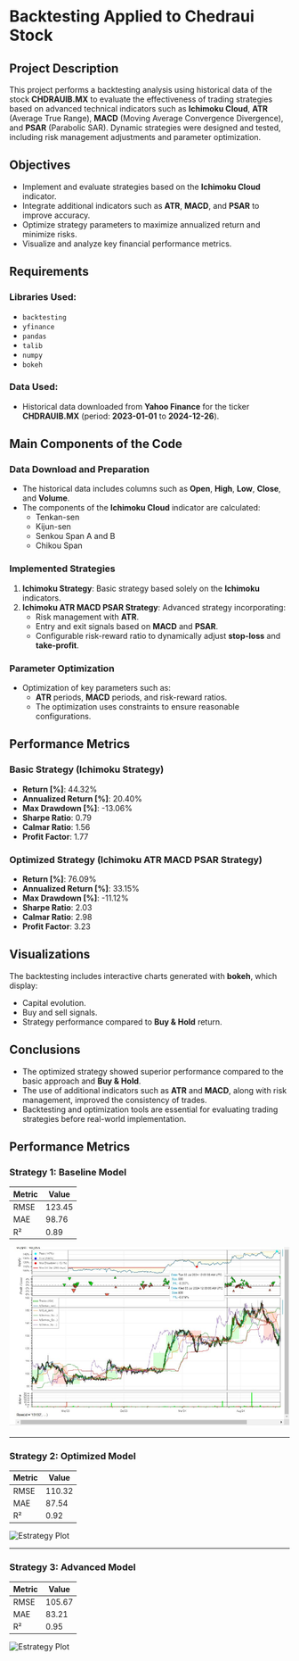 # Backtesting Applied to Chedraui Stock

## Project Description

This project performs a backtesting analysis using historical data of the stock **CHDRAUIB.MX** to evaluate the effectiveness of trading strategies based on advanced technical indicators such as **Ichimoku Cloud**, **ATR** (Average True Range), **MACD** (Moving Average Convergence Divergence), and **PSAR** (Parabolic SAR). Dynamic strategies were designed and tested, including risk management adjustments and parameter optimization.

## Objectives

- Implement and evaluate strategies based on the **Ichimoku Cloud** indicator.
- Integrate additional indicators such as **ATR**, **MACD**, and **PSAR** to improve accuracy.
- Optimize strategy parameters to maximize annualized return and minimize risks.
- Visualize and analyze key financial performance metrics.

## Requirements

### Libraries Used:
- `backtesting`
- `yfinance`
- `pandas`
- `talib`
- `numpy`
- `bokeh`

### Data Used:
- Historical data downloaded from **Yahoo Finance** for the ticker **CHDRAUIB.MX** (period: **2023-01-01** to **2024-12-26**).

## Main Components of the Code

### Data Download and Preparation
- The historical data includes columns such as **Open**, **High**, **Low**, **Close**, and **Volume**.
- The components of the **Ichimoku Cloud** indicator are calculated:
  - Tenkan-sen
  - Kijun-sen
  - Senkou Span A and B
  - Chikou Span

### Implemented Strategies

1. **Ichimoku Strategy**: Basic strategy based solely on the **Ichimoku** indicators.
2. **Ichimoku ATR MACD PSAR Strategy**: Advanced strategy incorporating:
   - Risk management with **ATR**.
   - Entry and exit signals based on **MACD** and **PSAR**.
   - Configurable risk-reward ratio to dynamically adjust **stop-loss** and **take-profit**.

### Parameter Optimization
- Optimization of key parameters such as:
  - **ATR** periods, **MACD** periods, and risk-reward ratios.
  - The optimization uses constraints to ensure reasonable configurations.

## Performance Metrics

### Basic Strategy (Ichimoku Strategy)
- **Return [%]**: 44.32%
- **Annualized Return [%]**: 20.40%
- **Max Drawdown [%]**: -13.06%
- **Sharpe Ratio**: 0.79
- **Calmar Ratio**: 1.56
- **Profit Factor**: 1.77

### Optimized Strategy (Ichimoku ATR MACD PSAR Strategy)
- **Return [%]**: 76.09%
- **Annualized Return [%]**: 33.15%
- **Max Drawdown [%]**: -11.12%
- **Sharpe Ratio**: 2.03
- **Calmar Ratio**: 2.98
- **Profit Factor**: 3.23

## Visualizations
The backtesting includes interactive charts generated with **bokeh**, which display:
- Capital evolution.
- Buy and sell signals.
- Strategy performance compared to **Buy & Hold** return.

## Conclusions
- The optimized strategy showed superior performance compared to the basic approach and **Buy & Hold**.
- The use of additional indicators such as **ATR** and **MACD**, along with risk management, improved the consistency of trades.
- Backtesting and optimization tools are essential for evaluating trading strategies before real-world implementation.


## Performance Metrics

### Strategy 1: Baseline Model

| Metric           | Value  |
|-------------------|--------|
| RMSE             | 123.45 |
| MAE              | 98.76  |
| R²               | 0.89   |

![Estrategy Plot](Images/ichimok_sencill.jpg)

---

### Strategy 2: Optimized Model

| Metric           | Value  |
|-------------------|--------|
| RMSE             | 110.32 |
| MAE              | 87.54  |
| R²               | 0.92   |

![Estrategy Plot](path/to/forecast_optimized.png)

---

### Strategy 3: Advanced Model

| Metric           | Value  |
|-------------------|--------|
| RMSE             | 105.67 |
| MAE              | 83.21  |
| R²               | 0.95   |

![Estrategy Plot](path/to/forecast_advanced.png)
